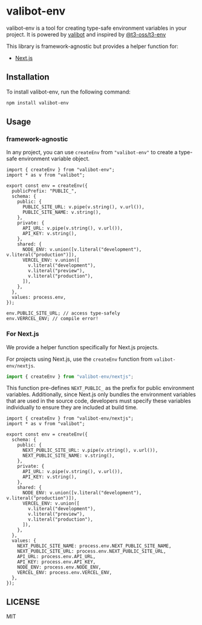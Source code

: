 # valibot-env

valibot-env is a tool for creating type-safe environment variables in your project. It is powered by [valibot](https://valibot.dev) and inspired by [@t3-oss/t3-env](https://env.t3.gg/)

This library is framework-agnostic but provides a helper function for:

- [Next.js](https://nextjs.org/)

## Installation

To install valibot-env, run the following command:

```bash
npm install valibot-env
```

## Usage

### framework-agnostic

In any project, you can use `createEnv` from `"valibot-env"` to create a type-safe environment variable object.

```tsx
import { createEnv } from "valibot-env";
import * as v from "valibot";

export const env = createEnv({
  publicPrefix: "PUBLIC_",
  schema: {
    public: {
      PUBLIC_SITE_URL: v.pipe(v.string(), v.url()),
      PUBLIC_SITE_NAME: v.string(),
    },
    private: {
      API_URL: v.pipe(v.string(), v.url()),
      API_KEY: v.string(),
    },
    shared: {
      NODE_ENV: v.union([v.literal("development"), v.literal("production")]),
      VERCEL_ENV: v.union([
        v.literal("development"),
        v.literal("preview"),
        v.literal("production"),
      ]),
    },
  },
  values: process.env,
});

env.PUBLIC_SITE_URL; // access type-safely
env.VERRCEL_ENV; // compile error!
```

### For Next.js

We provide a helper function specifically for Next.js projects.

For projects using Next.js, use the `createEnv` function from `valibot-env/nextjs`.

```ts
import { createEnv } from "valibot-env/nextjs";
```

This function pre-defines `NEXT_PUBLIC_` as the prefix for public environment variables. Additionally, since Next.js only bundles the environment variables that are used in the source code, developers must specify these variables individually to ensure they are included at build time.

```tsx
import { createEnv } from "valibot-env/nextjs";
import * as v from "valibot";

export const env = createEnv({
  schema: {
    public: {
      NEXT_PUBLIC_SITE_URL: v.pipe(v.string(), v.url()),
      NEXT_PUBLIC_SITE_NAME: v.string(),
    },
    private: {
      API_URL: v.pipe(v.string(), v.url()),
      API_KEY: v.string(),
    },
    shared: {
      NODE_ENV: v.union([v.literal("development"), v.literal("production")]),
      VERCEL_ENV: v.union([
        v.literal("development"),
        v.literal("preview"),
        v.literal("production"),
      ]),
    },
  },
  values: {
    NEXT_PUBLIC_SITE_NAME: process.env.NEXT_PUBLIC_SITE_NAME,
    NEXT_PUBLIC_SITE_URL: process.env.NEXT_PUBLIC_SITE_URL,
    API_URL: process.env.API_URL,
    API_KEY: process.env.API_KEY,
    NODE_ENV: process.env.NODE_ENV,
    VERCEL_ENV: process.env.VERCEL_ENV,
  },
});
```

## LICENSE

MIT
